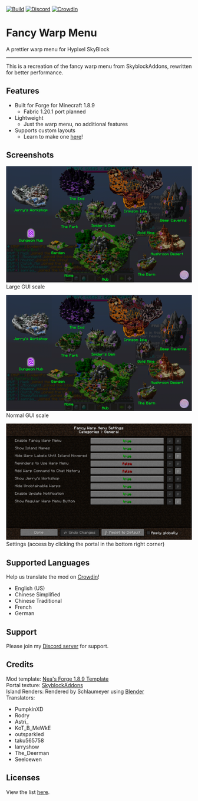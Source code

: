 [![Build](https://github.com/ILikePlayingGames/FancyWarpMenu/actions/workflows/build.yml/badge.svg)](https://github.com/ILikePlayingGames/FancyWarpMenu/actions/workflows/build.yml)
[![Discord](https://img.shields.io/discord/1122365627751989329?logo=discord)](https://discord.gg/tXFf9umfA9)
[![Crowdin](https://badges.crowdin.net/fancy-warp-menu/localized.svg)](https://crowdin.com/project/fancy-warp-menu)

# Fancy Warp Menu

A prettier warp menu for Hypixel SkyBlock

-----

This is a recreation of the fancy warp menu from SkyblockAddons, rewritten for better performance.

## Features

- Built for Forge for Minecraft 1.8.9
  - Fabric 1.20.1 port planned
- Lightweight
  - Just the warp menu, no additional features
- Supports custom layouts
  - Learn to make one [here](https://github.com/ILikePlayingGames/FancyWarpPackTemplate)!

## Screenshots

![Fancy Warp Menu at large GUI scale](docs/Fancy%20Warp%20Menu%20Large.png)
Large GUI scale


![Fancy Warp Menu at normal GUI scale](docs/Fancy%20Warp%20Menu%20Large.png)
Normal GUI scale


![Fancy Warp Menu Settings](docs/Settings.png)
Settings (access by clicking the portal in the bottom right corner)

## Supported Languages

Help us translate the mod on [Crowdin](https://crowdin.com/project/fancy-warp-menu)!
- English (US)
- Chinese Simplified
- Chinese Traditional
- French
- German

## Support

Please join my [Discord server](https://discord.gg/tXFf9umfA9) for support.

## Credits

Mod template: [Nea's Forge 1.8.9 Template](https://github.com/romangraef/Forge1.8.9Template)
<br>
Portal texture: [SkyblockAddons](https://github.com/BiscuitDevelopment/SkyblockAddons/blob/main/src/main/resources/assets/skyblockaddons/portal.png)
<br>
Island Renders: Rendered by Schlaumeyer using [Blender](https://www.blender.org/)
<br>
Translators:
- PumpkinXD
- Rodry
- Astri_
- KoT_B_MeWkE
- outsparkled
- taku565758
- larryshow
- The_Deerman
- Seeloewen

## Licenses

View the list [here](https://github.com/ILikePlayingGames/FancyWarpMenu/wiki/Licenses).